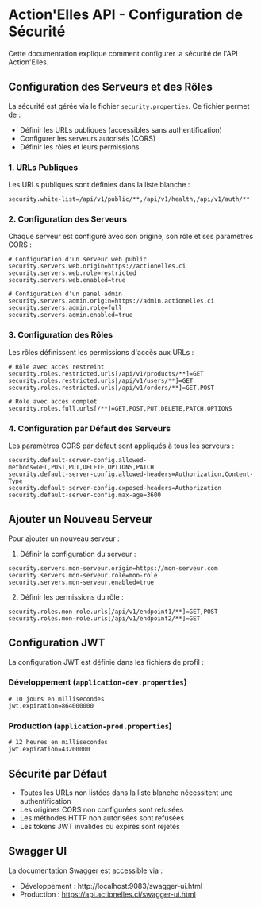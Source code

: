 # Action'Elles API - Configuration de Sécurité

Cette documentation explique comment configurer la sécurité de l'API Action'Elles.

## Configuration des Serveurs et des Rôles

La sécurité est gérée via le fichier `security.properties`. Ce fichier permet de :
- Définir les URLs publiques (accessibles sans authentification)
- Configurer les serveurs autorisés (CORS)
- Définir les rôles et leurs permissions

### 1. URLs Publiques

Les URLs publiques sont définies dans la liste blanche :

```properties
security.white-list=/api/v1/public/**,/api/v1/health,/api/v1/auth/**
```

### 2. Configuration des Serveurs

Chaque serveur est configuré avec son origine, son rôle et ses paramètres CORS :

```properties
# Configuration d'un serveur web public
security.servers.web.origin=https://actionelles.ci
security.servers.web.role=restricted
security.servers.web.enabled=true

# Configuration d'un panel admin
security.servers.admin.origin=https://admin.actionelles.ci
security.servers.admin.role=full
security.servers.admin.enabled=true
```

### 3. Configuration des Rôles

Les rôles définissent les permissions d'accès aux URLs :

```properties
# Rôle avec accès restreint
security.roles.restricted.urls[/api/v1/products/**]=GET
security.roles.restricted.urls[/api/v1/users/**]=GET
security.roles.restricted.urls[/api/v1/orders/**]=GET,POST

# Rôle avec accès complet
security.roles.full.urls[/**]=GET,POST,PUT,DELETE,PATCH,OPTIONS
```

### 4. Configuration par Défaut des Serveurs

Les paramètres CORS par défaut sont appliqués à tous les serveurs :

```properties
security.default-server-config.allowed-methods=GET,POST,PUT,DELETE,OPTIONS,PATCH
security.default-server-config.allowed-headers=Authorization,Content-Type
security.default-server-config.exposed-headers=Authorization
security.default-server-config.max-age=3600
```

## Ajouter un Nouveau Serveur

Pour ajouter un nouveau serveur :

1. Définir la configuration du serveur :
```properties
security.servers.mon-serveur.origin=https://mon-serveur.com
security.servers.mon-serveur.role=mon-role
security.servers.mon-serveur.enabled=true
```

2. Définir les permissions du rôle :
```properties
security.roles.mon-role.urls[/api/v1/endpoint1/**]=GET,POST
security.roles.mon-role.urls[/api/v1/endpoint2/**]=GET
```

## Configuration JWT

La configuration JWT est définie dans les fichiers de profil :

### Développement (`application-dev.properties`)
```properties
# 10 jours en millisecondes
jwt.expiration=864000000
```

### Production (`application-prod.properties`)
```properties
# 12 heures en millisecondes
jwt.expiration=43200000
```

## Sécurité par Défaut

- Toutes les URLs non listées dans la liste blanche nécessitent une authentification
- Les origines CORS non configurées sont refusées
- Les méthodes HTTP non autorisées sont refusées
- Les tokens JWT invalides ou expirés sont rejetés

## Swagger UI

La documentation Swagger est accessible via :
- Développement : http://localhost:9083/swagger-ui.html
- Production : https://api.actionelles.ci/swagger-ui.html